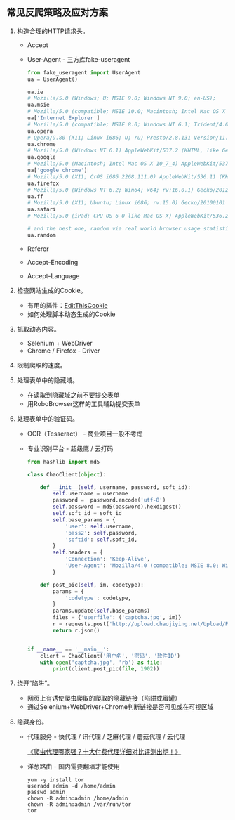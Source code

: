 ## 常见反爬策略及应对方案

1. 构造合理的HTTP请求头。
   - Accept

   - User-Agent - 三方库fake-useragent

     ```python
     from fake_useragent import UserAgent
     ua = UserAgent()
     
     ua.ie
     # Mozilla/5.0 (Windows; U; MSIE 9.0; Windows NT 9.0; en-US);
     ua.msie
     # Mozilla/5.0 (compatible; MSIE 10.0; Macintosh; Intel Mac OS X 10_7_3; Trident/6.0)'
     ua['Internet Explorer']
     # Mozilla/5.0 (compatible; MSIE 8.0; Windows NT 6.1; Trident/4.0; GTB7.4; InfoPath.2; SV1; .NET CLR 3.3.69573; WOW64; en-US)
     ua.opera
     # Opera/9.80 (X11; Linux i686; U; ru) Presto/2.8.131 Version/11.11
     ua.chrome
     # Mozilla/5.0 (Windows NT 6.1) AppleWebKit/537.2 (KHTML, like Gecko) Chrome/22.0.1216.0 Safari/537.2'
     ua.google
     # Mozilla/5.0 (Macintosh; Intel Mac OS X 10_7_4) AppleWebKit/537.13 (KHTML, like Gecko) Chrome/24.0.1290.1 Safari/537.13
     ua['google chrome']
     # Mozilla/5.0 (X11; CrOS i686 2268.111.0) AppleWebKit/536.11 (KHTML, like Gecko) Chrome/20.0.1132.57 Safari/536.11
     ua.firefox
     # Mozilla/5.0 (Windows NT 6.2; Win64; x64; rv:16.0.1) Gecko/20121011 Firefox/16.0.1
     ua.ff
     # Mozilla/5.0 (X11; Ubuntu; Linux i686; rv:15.0) Gecko/20100101 Firefox/15.0.1
     ua.safari
     # Mozilla/5.0 (iPad; CPU OS 6_0 like Mac OS X) AppleWebKit/536.26 (KHTML, like Gecko) Version/6.0 Mobile/10A5355d Safari/8536.25
     
     # and the best one, random via real world browser usage statistic
     ua.random
     ```

   - Referer

   - Accept-Encoding

   - Accept-Language
2. 检查网站生成的Cookie。
   - 有用的插件：[EditThisCookie](http://www.editthiscookie.com/)
   - 如何处理脚本动态生成的Cookie
3. 抓取动态内容。
   - Selenium + WebDriver
   - Chrome / Firefox - Driver
4. 限制爬取的速度。
5. 处理表单中的隐藏域。
   - 在读取到隐藏域之前不要提交表单
   - 用RoboBrowser这样的工具辅助提交表单
6. 处理表单中的验证码。
   - OCR（Tesseract） - 商业项目一般不考虑 

   - 专业识别平台 - 超级鹰 / 云打码

     ```python
     from hashlib import md5
     
     class ChaoClient(object):
     
         def __init__(self, username, password, soft_id):
             self.username = username
             password =  password.encode('utf-8')
             self.password = md5(password).hexdigest()
             self.soft_id = soft_id
             self.base_params = {
                 'user': self.username,
                 'pass2': self.password,
                 'softid': self.soft_id,
             }
             self.headers = {
                 'Connection': 'Keep-Alive',
                 'User-Agent': 'Mozilla/4.0 (compatible; MSIE 8.0; Windows NT 5.1; Trident/4.0)',
             }
     
         def post_pic(self, im, codetype):
             params = {
                 'codetype': codetype,
             }
             params.update(self.base_params)
             files = {'userfile': ('captcha.jpg', im)}
             r = requests.post('http://upload.chaojiying.net/Upload/Processing.php', data=params, files=files, headers=self.headers)
             return r.json()
     
     
     if __name__ == '__main__':
         client = ChaoClient('用户名', '密码', '软件ID')
         with open('captcha.jpg', 'rb') as file:                                                
             print(client.post_pic(file, 1902))                                          
     ```

7. 绕开“陷阱”。
   - 网页上有诱使爬虫爬取的爬取的隐藏链接（陷阱或蜜罐）
   - 通过Selenium+WebDriver+Chrome判断链接是否可见或在可视区域
8. 隐藏身份。
   - 代理服务 -  快代理 / 讯代理 / 芝麻代理 / 蘑菇代理 / 云代理

     [《爬虫代理哪家强？十大付费代理详细对比评测出炉！》](https://cuiqingcai.com/5094.html)

   - 洋葱路由 - 国内需要翻墙才能使用

     ```Shell
     yum -y install tor
     useradd admin -d /home/admin
     passwd admin
     chown -R admin:admin /home/admin
     chown -R admin:admin /var/run/tor
     tor
     ```
